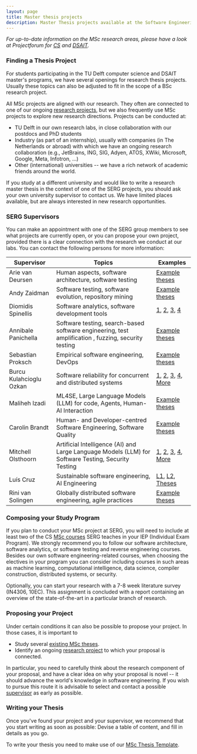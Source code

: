 ```yaml
---
layout: page
title: Master thesis projects
description: Master Thesis projects available at the Software Engineering Research Group
---
```


*For up-to-date information on the MSc research areas, please have a look at Projectforum for [CS](https://projectforum.tudelft.nl/course_editions/13/real_themes/1019) and [DSAIT](https://projectforum.tudelft.nl/course_editions/119/real_themes/1009).*

### Finding a Thesis Project

For students participating in the TU Delft computer science and DSAIT master's programs, we have several openings for research thesis projects. Usually these topics can also be adjusted to fit in the scope of a BSc research project.

All MSc projects are aligned with our research. They often are connected to one of our ongoing [research projects](/research), but we also frequently use MSc projects to explore new research directions. Projects can be conducted at:
- TU Delft in our own research labs, in close collaboration with our postdocs and PhD students
- Industry (as part of an internship), usually with companies (in The Netherlands or abroad) with which we have an ongoing research collaboration (e.g., JetBrains, ING, SIG, Adyen, ATOS, XWiki, Microsoft, Google, Meta, Infotron, ...)
- Other (international) universities -- we have a rich network of academic friends around the world.

If you study at a different university and would like to write a research master thesis in the context of one of the SERG projects, you should ask your own university supervisor to contact us. We have limited places available, but are always interested in new research opportunities.

<a id="supervisors"></a>
### SERG Supervisors

You can make an appointment with one of the SERG group members to see what projects are currently open, or you can propose your own project, provided there is a clear connection with the research we conduct at our labs. You can contact the following persons for more information:

Supervisor | Topics | Examples
|---|---|---|
Arie van Deursen | Human aspects, software architecture, software testing | [Example theses][theses-arie]
Andy Zaidman | Software testing, software evolution, repository mining | [Example theses][theses-andy]
Diomidis Spinellis | Software analytics, software development tools | [1](https://doi.org/10.1109/MSR.2019.00085), [2](https://doi.org/10.1145/3338906.3342491), [3](https://dx.doi.org/10.1145/3183519.3183545), [4](https://dx.doi.org/10.1016/j.cose.2008.09.005)
Annibale Panichella | Software testing, search-based software engineering, test amplification , fuzzing, security testing | [Example theses][theses-annibale]
Sebastian Proksch | Empirical software engineering, DevOps | [Example theses][theses-seb]
Burcu Kulahcioglu Ozkan | Software reliability for concurrent and distributed systems| [1](https://repository.tudelft.nl/islandora/object/uuid%3A5ac105ac-f2d0-4891-8b20-f5caae141854), [2](https://repository.tudelft.nl/islandora/object/uuid%3A28878472-f58d-42ad-b889-ef5e23d3d129), [3](https://repository.tudelft.nl/islandora/object/uuid%3A748773c5-9651-49db-a694-7c157a8adc62), [4](https://repository.tudelft.nl/islandora/object/uuid%3A40833173-cbe2-497f-8a44-6ea35e65e046), [More](https://repository.tudelft.nl/search?object_type=master_thesis%2Bbachelor_thesis%2Bstudent_report&search_by=content&keyword=&collection=&file_extension=&search_term=Burcu+Ozkan)
Maliheh Izadi | ML4SE, Large Language Models (LLM) for code, Agents, Human-AI Interaction | [Example theses][theses-mali]
Carolin Brandt | Human- and Developer-centred Software Engineering, Software Quality | [Example theses][theses-caro]
Mitchell Olsthoorn | Artificial Intelligence (AI) and Large Language Models (LLM) for Software Testing, Security Testing | [1](https://repository.tudelft.nl/record/uuid:abbcd2b6-e2b9-44ca-a9e3-a348d5057063), [2](https://repository.tudelft.nl/record/uuid:30ff4dfd-9e26-4638-9116-dbc20626e9a4), [3](https://repository.tudelft.nl/record/uuid:4ce70a5f-777a-4b9a-9b37-1fe39ea1f98f), [4](https://repository.tudelft.nl/record/uuid:8fcb91db-8d82-402e-938e-72c3cf73f805), [More][theses-mitchell]
Luís Cruz | Sustainable software engineering, AI Engineering  | [L1](https://link.springer.com/article/10.1007/s10664-019-09682-0#Sec2), [L2](https://arxiv.org/abs/2010.02716), [Theses][theses-luis]
Rini van Solingen | Globally distributed software engineering, agile practices | [Example theses][theses-rini]

[theses-arie]: https://repository.tudelft.nl/search?object_type=master_thesis%2Bbachelor_thesis%2Bstudent_report&search_by=content&keyword=&collection=&file_extension=&search_term=arie+van+deursen
[theses-andy]: https://repository.tudelft.nl/search?object_type=master_thesis%2Bbachelor_thesis%2Bstudent_report&search_by=content&keyword=&collection=&file_extension=&search_term=andy+zaidman
[theses-annibale]: https://repository.tudelft.nl/search?object_type=master_thesis%2Bbachelor_thesis%2Bstudent_report&search_by=content&keyword=&collection=&file_extension=&search_term=annibale+panichella
[theses-seb]: https://repository.tudelft.nl/search?object_type=master_thesis%2Bbachelor_thesis%2Bstudent_report&search_by=content&keyword=&collection=&file_extension=&search_term=sebastian+proksch
[theses-luis]: https://repository.tudelft.nl/search?object_type=master_thesis%2Bbachelor_thesis%2Bstudent_report&search_by=content&keyword=&collection=&file_extension=&search_term=luis+cruz
[theses-mali]: https://repository.tudelft.nl/search?object_type=master_thesis%2Bbachelor_thesis%2Bstudent_report&search_by=content&keyword=&collection=&file_extension=&search_term=maliheh+izadi
[theses-rini]: https://repository.tudelft.nl/search?object_type=master_thesis%2Bbachelor_thesis%2Bstudent_report&search_by=content&keyword=&collection=&file_extension=&search_term=rini+van+solingen
[theses-caro]: https://repository.tudelft.nl/search?object_type=master_thesis%2Bbachelor_thesis%2Bstudent_report&search_by=content&keyword=&collection=&file_extension=&search_term=carolin+brandt
[theses-mitchell]: https://repository.tudelft.nl/search?object_type=master_thesis%2Bbachelor_thesis%2Bstudent_report&search_by=content&keyword=&collection=&file_extension=&search_term=mitchell+olsthoorn


<!-- Maybe add some student papers as well, e.g., ICSE 2018, ICSE SEIP, MSR, TSE, ...
Maurício Aniche | Software maintenance and testing, empirical software engineering | [Example theses][theses-mauricio]
Georgios Gousios | Static analysis, Machine learning for software engineering, software analytics | [Example theses][theses-georgios]
[theses-mauricio]: https://repository.tudelft.nl/islandora/search/contributor%3Aaniche?collection=education&f%5B0%5D=mods_genre_s%3A%22master%5C%20thesis%22
[theses-georgios]: https://repository.tudelft.nl/islandora/search/contributor%3Agousios?collection=education&f%5B0%5D=mods_genre_s%3A%22master%5C%20thesis%22 
Thomas Durieux | Software maintenance, software evolution, repository mining | 
-->

### Composing your Study Program

If you plan to conduct your MSc project at SERG, you will need to include at least two of the CS [MSc courses](/teaching#msc) SERG teaches in your IEP (Individual Exam Program). We strongly recommend you to follow our software architecture, software analytics, or software testing and reverse engineering courses.
Besides our own software engineering-related courses, when choosing the electives in your program you can consider including courses in such areas as machine learning, computational intelligence, data science, compiler construction, distributed systems, or security.

Optionally, you can start your research with a 7-8 week literature survey (IN4306, 10EC). This assignment is concluded with a report containing an overview of the state-of-the-art in a particular branch of research.


### Proposing your Project

Under certain conditions it can also be possible to propose your project.
In those cases, it is important to 

- Study several [existing MSc theses](#supervisors).
- Identify an ongoing [research project](/research) to which your proposal is connected.

In particular, you need to carefully think about the research component of your proposal, and have a clear idea on why your proposal is novel -- it should advance the world's knowledge in software engineering.
If you wish to pursue this route it is advisable to select and contact a possible [supervisor](#supervisors) as early as possible.

### Writing your Thesis

Once you've found your project and your supervisor, we recommend that you start writing as soon as possible: Devise a table of content, and fill in details as you go.

To write your thesis you need to make use of our [MSc Thesis Template](https://github.com/SERG-Delft/thesis-template).
